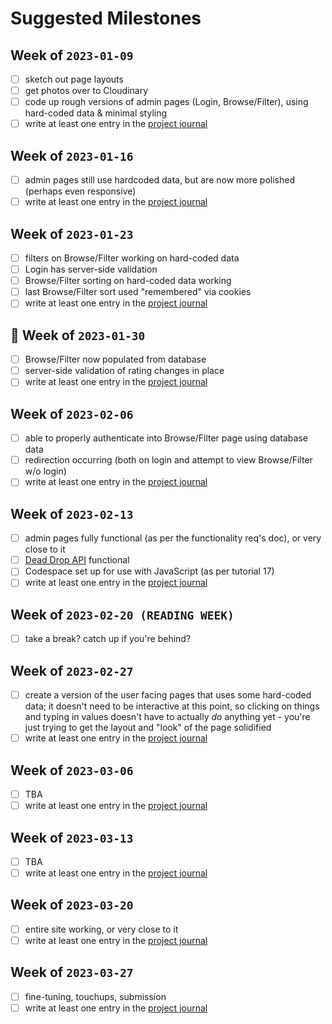 # Suggested Milestones

## Week of `2023-01-09`
- [ ] sketch out page layouts
- [ ] get photos over to Cloudinary
- [ ] code up rough versions of admin pages (Login, Browse/Filter), using hard-coded data & minimal styling
- [ ] write at least one entry in the [project journal](instructions.md#project-journalmd)

## Week of `2023-01-16`
- [ ] admin pages still use hardcoded data, but are now more polished (perhaps even responsive)
- [ ] write at least one entry in the [project journal](instructions.md#project-journalmd)

## Week of `2023-01-23`
- [ ] filters on Browse/Filter working on hard-coded data
- [ ] Login has server-side validation
- [ ] Browse/Filter sorting on hard-coded data working
- [ ] last Browse/Filter sort used "remembered" via cookies 
- [ ] write at least one entry in the [project journal](instructions.md#project-journalmd)

## 📌 Week of `2023-01-30`
- [ ] Browse/Filter now populated from database
- [ ] server-side validation of rating changes in place
- [ ] write at least one entry in the [project journal](instructions.md#project-journalmd)

## Week of `2023-02-06`
- [ ] able to properly authenticate into Browse/Filter page using database data
- [ ] redirection occurring (both on login and attempt to view Browse/Filter w/o login)
- [ ] write at least one entry in the [project journal](instructions.md#project-journalmd)

## Week of `2023-02-13`
- [ ] admin pages fully functional (as per the functionality req's doc), or very close to it
- [ ] [Dead Drop API](api-details.md#dead-drop-api) functional
- [ ] Codespace set up for use with JavaScript (as per tutorial 17)
- [ ] write at least one entry in the [project journal](instructions.md#project-journalmd)

## Week of `2023-02-20 (READING WEEK)`
- [ ] take a break? catch up if you're behind?

## Week of `2023-02-27`
- [ ] create a version of the user facing pages that uses some hard-coded data; it doesn't need to be interactive at this point, so clicking on things and typing in values doesn't have to actually _do_ anything yet - you're just trying to get the layout and "look" of the page solidified
- [ ] write at least one entry in the [project journal](instructions.md#project-journalmd)

## Week of `2023-03-06`
- [ ] TBA
- [ ] write at least one entry in the [project journal](instructions.md#project-journalmd)

## Week of `2023-03-13`
- [ ] TBA
- [ ] write at least one entry in the [project journal](instructions.md#project-journalmd)

## Week of `2023-03-20`
- [ ] entire site working, or very close to it
- [ ] write at least one entry in the [project journal](instructions.md#project-journalmd)

## Week of `2023-03-27`
- [ ] fine-tuning, touchups, submission
- [ ] write at least one entry in the [project journal](instructions.md#project-journalmd) 
